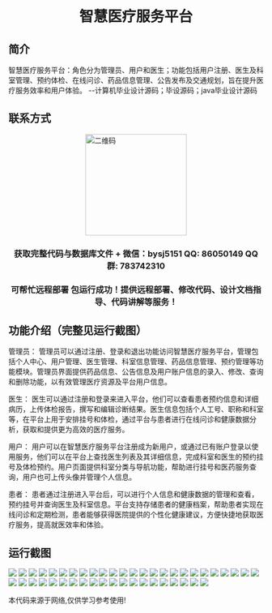 <p><h1 align="center">智慧医疗服务平台</h1></p>

## 简介
智慧医疗服务平台：角色分为管理员、用户和医生；功能包括用户注册、医生及科室管理、预约体检、在线问诊、药品信息管理、公告发布及交通规划，旨在提升医疗服务效率和用户体验。    --计算机毕业设计源码；毕设源码；java毕业设计源码


## 联系方式
<img src="https://bs-1329754181.cos.ap-shanghai.myqcloud.com/wx.jpg" alt="二维码" style="display: block; margin: 0 auto;" width="200px">
<p><h3 align="center">获取完整代码与数据库文件 + 微信：bysj5151 QQ: 86050149 QQ群: 783742310</h3></p>
<p><h3 align="center">可帮忙远程部署 包运行成功！提供远程部署、修改代码、设计文档指导、代码讲解等服务！</h3></p>

## 功能介绍（完整见运行截图）
管理员：
管理员可以通过注册、登录和退出功能访问智慧医疗服务平台，管理包括个人中心、用户管理、医生管理、科室信息管理、药品信息管理、预约管理等功能模块。管理员界面提供药品信息、公告信息及用户账户信息的录入、修改、查询和删除功能，以有效管理医疗资源及平台用户信息。

医生：
医生可以通过注册和登录来进入平台，他们可以查看患者预约信息和详细病历，上传体检报告，撰写和编辑诊断结果。医生信息包括个人工号、职称和科室等，在平台上用于安排挂号和体检，通过平台与患者进行在线问诊和健康数据分析，获取和提供更为高效的医疗服务。

用户：
用户可以在智慧医疗服务平台注册成为新用户，或通过已有账户登录以使用服务，他们可以在平台上查找医生列表及其详细信息，完成科室和医生的预约挂号及体检预约。用户页面提供科室分类与导航功能，帮助进行挂号和医药服务查询，用户也可上传头像并管理个人信息。

患者：
患者通过注册进入平台后，可以进行个人信息和健康数据的管理和查看，预约挂号并查询医生及科室信息。平台支持存储患者的健康档案，帮助患者实现在线问诊和定期检测，患者能够获得医院提供的个性化健康建议，方便快捷地获取医疗服务，提高就医效率和体验。


## 运行截图
![](https://bs-1329754181.cos.ap-shanghai.myqcloud.com/spring/SmartMedicalServicePlatform/img/001.jpg)
![](https://bs-1329754181.cos.ap-shanghai.myqcloud.com/spring/SmartMedicalServicePlatform/img/002.jpg)
![](https://bs-1329754181.cos.ap-shanghai.myqcloud.com/spring/SmartMedicalServicePlatform/img/003.jpg)
![](https://bs-1329754181.cos.ap-shanghai.myqcloud.com/spring/SmartMedicalServicePlatform/img/004.jpg)
![](https://bs-1329754181.cos.ap-shanghai.myqcloud.com/spring/SmartMedicalServicePlatform/img/005.jpg)
![](https://bs-1329754181.cos.ap-shanghai.myqcloud.com/spring/SmartMedicalServicePlatform/img/006.jpg)
![](https://bs-1329754181.cos.ap-shanghai.myqcloud.com/spring/SmartMedicalServicePlatform/img/007.jpg)
![](https://bs-1329754181.cos.ap-shanghai.myqcloud.com/spring/SmartMedicalServicePlatform/img/008.jpg)
![](https://bs-1329754181.cos.ap-shanghai.myqcloud.com/spring/SmartMedicalServicePlatform/img/009.jpg)
![](https://bs-1329754181.cos.ap-shanghai.myqcloud.com/spring/SmartMedicalServicePlatform/img/010.jpg)
![](https://bs-1329754181.cos.ap-shanghai.myqcloud.com/spring/SmartMedicalServicePlatform/img/011.jpg)
![](https://bs-1329754181.cos.ap-shanghai.myqcloud.com/spring/SmartMedicalServicePlatform/img/012.jpg)
![](https://bs-1329754181.cos.ap-shanghai.myqcloud.com/spring/SmartMedicalServicePlatform/img/013.jpg)
![](https://bs-1329754181.cos.ap-shanghai.myqcloud.com/spring/SmartMedicalServicePlatform/img/014.jpg)
![](https://bs-1329754181.cos.ap-shanghai.myqcloud.com/spring/SmartMedicalServicePlatform/img/015.jpg)
![](https://bs-1329754181.cos.ap-shanghai.myqcloud.com/spring/SmartMedicalServicePlatform/img/016.jpg)
![](https://bs-1329754181.cos.ap-shanghai.myqcloud.com/spring/SmartMedicalServicePlatform/img/017.jpg)
![](https://bs-1329754181.cos.ap-shanghai.myqcloud.com/spring/SmartMedicalServicePlatform/img/018.jpg)
![](https://bs-1329754181.cos.ap-shanghai.myqcloud.com/spring/SmartMedicalServicePlatform/img/019.jpg)
![](https://bs-1329754181.cos.ap-shanghai.myqcloud.com/spring/SmartMedicalServicePlatform/img/020.jpg)
![](https://bs-1329754181.cos.ap-shanghai.myqcloud.com/spring/SmartMedicalServicePlatform/img/021.jpg)
![](https://bs-1329754181.cos.ap-shanghai.myqcloud.com/spring/SmartMedicalServicePlatform/img/022.jpg)
![](https://bs-1329754181.cos.ap-shanghai.myqcloud.com/spring/SmartMedicalServicePlatform/img/023.jpg)
![](https://bs-1329754181.cos.ap-shanghai.myqcloud.com/spring/SmartMedicalServicePlatform/img/024.jpg)
![](https://bs-1329754181.cos.ap-shanghai.myqcloud.com/spring/SmartMedicalServicePlatform/img/025.jpg)
![](https://bs-1329754181.cos.ap-shanghai.myqcloud.com/spring/SmartMedicalServicePlatform/img/026.jpg)
![](https://bs-1329754181.cos.ap-shanghai.myqcloud.com/spring/SmartMedicalServicePlatform/img/027.jpg)
![](https://bs-1329754181.cos.ap-shanghai.myqcloud.com/spring/SmartMedicalServicePlatform/img/028.jpg)
![](https://bs-1329754181.cos.ap-shanghai.myqcloud.com/spring/SmartMedicalServicePlatform/img/029.jpg)
![](https://bs-1329754181.cos.ap-shanghai.myqcloud.com/spring/SmartMedicalServicePlatform/img/030.jpg)
![](https://bs-1329754181.cos.ap-shanghai.myqcloud.com/spring/SmartMedicalServicePlatform/img/031.jpg)
![](https://bs-1329754181.cos.ap-shanghai.myqcloud.com/spring/SmartMedicalServicePlatform/img/032.jpg)
![](https://bs-1329754181.cos.ap-shanghai.myqcloud.com/spring/SmartMedicalServicePlatform/img/033.jpg)
![](https://bs-1329754181.cos.ap-shanghai.myqcloud.com/spring/SmartMedicalServicePlatform/img/034.jpg)
![](https://bs-1329754181.cos.ap-shanghai.myqcloud.com/spring/SmartMedicalServicePlatform/img/035.jpg)
![](https://bs-1329754181.cos.ap-shanghai.myqcloud.com/spring/SmartMedicalServicePlatform/img/036.jpg)
![](https://bs-1329754181.cos.ap-shanghai.myqcloud.com/spring/SmartMedicalServicePlatform/img/037.jpg)
![](https://bs-1329754181.cos.ap-shanghai.myqcloud.com/spring/SmartMedicalServicePlatform/img/038.jpg)
![](https://bs-1329754181.cos.ap-shanghai.myqcloud.com/spring/SmartMedicalServicePlatform/img/039.jpg)
![](https://bs-1329754181.cos.ap-shanghai.myqcloud.com/spring/SmartMedicalServicePlatform/img/040.jpg)
![](https://bs-1329754181.cos.ap-shanghai.myqcloud.com/spring/SmartMedicalServicePlatform/img/041.jpg)
![](https://bs-1329754181.cos.ap-shanghai.myqcloud.com/spring/SmartMedicalServicePlatform/img/042.jpg)
![](https://bs-1329754181.cos.ap-shanghai.myqcloud.com/spring/SmartMedicalServicePlatform/img/043.jpg)
![](https://bs-1329754181.cos.ap-shanghai.myqcloud.com/spring/SmartMedicalServicePlatform/img/044.jpg)
![](https://bs-1329754181.cos.ap-shanghai.myqcloud.com/spring/SmartMedicalServicePlatform/img/045.jpg)

<p>本代码来源于网络,仅供学习参考使用!</p>
